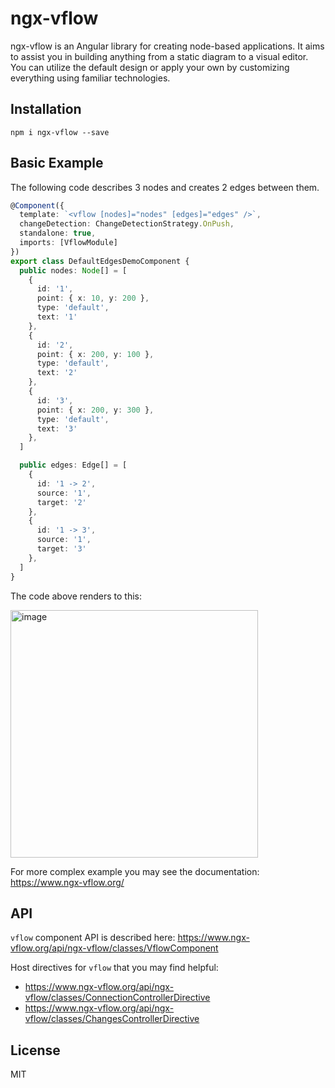# ngx-vflow

ngx-vflow is an Angular library for creating node-based applications. It aims to assist you in building anything from a static diagram to a visual editor. You can utilize the default design or apply your own by customizing everything using familiar technologies.

## Installation

```
npm i ngx-vflow --save
```

## Basic Example

The following code describes 3 nodes and creates 2 edges between them.

```ts
@Component({
  template: `<vflow [nodes]="nodes" [edges]="edges" />`,
  changeDetection: ChangeDetectionStrategy.OnPush,
  standalone: true,
  imports: [VflowModule]
})
export class DefaultEdgesDemoComponent {
  public nodes: Node[] = [
    {
      id: '1',
      point: { x: 10, y: 200 },
      type: 'default',
      text: '1'
    },
    {
      id: '2',
      point: { x: 200, y: 100 },
      type: 'default',
      text: '2'
    },
    {
      id: '3',
      point: { x: 200, y: 300 },
      type: 'default',
      text: '3'
    },
  ]

  public edges: Edge[] = [
    {
      id: '1 -> 2',
      source: '1',
      target: '2'
    },
    {
      id: '1 -> 3',
      source: '1',
      target: '3'
    },
  ]
}
```

The code above renders to this:

<img width="396" alt="image" src="https://github.com/artem-mangilev/ngx-vflow/assets/53087914/2148dc87-9e9a-40c5-94ce-5b375a4ac97a">

For more complex example you may see the documentation: https://www.ngx-vflow.org/

## API

`vflow` component API is described here: https://www.ngx-vflow.org/api/ngx-vflow/classes/VflowComponent

Host directives for `vflow` that you may find helpful:

- https://www.ngx-vflow.org/api/ngx-vflow/classes/ConnectionControllerDirective
- https://www.ngx-vflow.org/api/ngx-vflow/classes/ChangesControllerDirective

## License 

MIT
